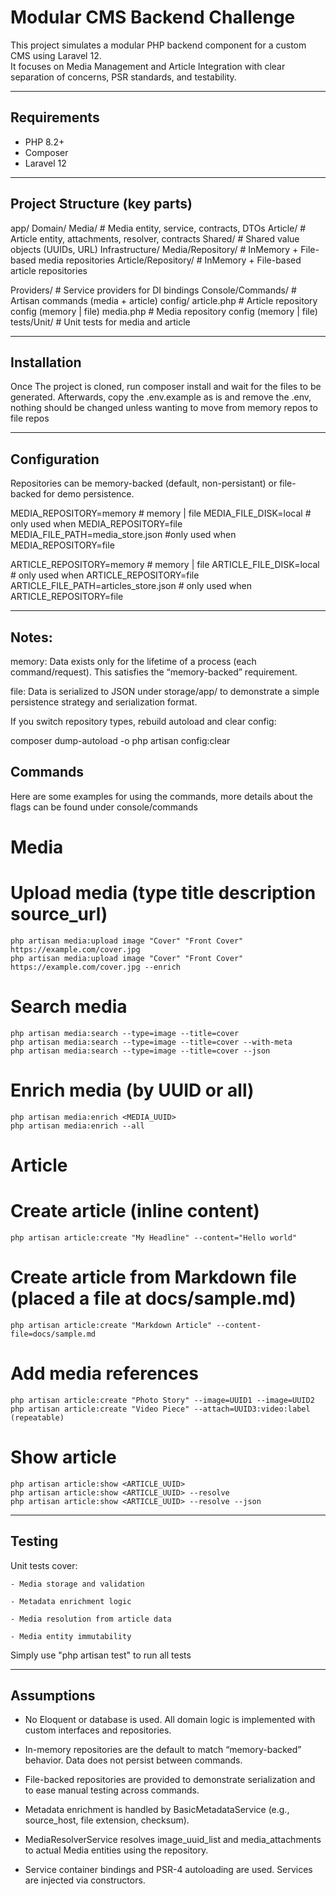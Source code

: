 # Modular CMS Backend Challenge

This project simulates a modular PHP backend component for a custom CMS using Laravel 12.  
It focuses on Media Management and Article Integration with clear separation of concerns, PSR standards, and testability.

------------------------------------

## Requirements

- PHP 8.2+
- Composer
- Laravel 12

------------------------------------

## Project Structure (key parts)
app/
    Domain/
        Media/ # Media entity, service, contracts, DTOs
        Article/ # Article entity, attachments, resolver, contracts
        Shared/ # Shared value objects (UUIDs, URL)
    Infrastructure/
        Media/Repository/ # InMemory + File-based media repositories
        Article/Repository/ # InMemory + File-based article repositories

Providers/ # Service providers for DI bindings
Console/Commands/ # Artisan commands (media + article)
config/
    article.php # Article repository config (memory | file)
    media.php # Media repository config (memory | file)
tests/Unit/ # Unit tests for media and article

------------------------------------

## Installation

Once The project is cloned, run composer install and wait for the files to be generated.
Afterwards, copy the .env.example as is and remove the .env, nothing should be changed unless wanting to move from memory repos to file repos

------------------------------------

## Configuration

Repositories can be memory-backed (default, non-persistant) or file-backed for demo persistence.

MEDIA_REPOSITORY=memory   # memory | file
MEDIA_FILE_DISK=local     # only used when MEDIA_REPOSITORY=file
MEDIA_FILE_PATH=media_store.json #only used when MEDIA_REPOSITORY=file

ARTICLE_REPOSITORY=memory # memory | file
ARTICLE_FILE_DISK=local   # only used when ARTICLE_REPOSITORY=file
ARTICLE_FILE_PATH=articles_store.json # only used when ARTICLE_REPOSITORY=file

------------------------------------

## Notes:

memory: Data exists only for the lifetime of a process (each command/request). This satisfies the “memory-backed” requirement.

file: Data is serialized to JSON under storage/app/ to demonstrate a simple persistence strategy and serialization format.

If you switch repository types, rebuild autoload and clear config:

composer dump-autoload -o
php artisan config:clear

## Commands
Here are some examples for using the commands, more details about the flags can be found under console/commands

# Media
# Upload media (type title description source_url)
    php artisan media:upload image "Cover" "Front Cover" https://example.com/cover.jpg
    php artisan media:upload image "Cover" "Front Cover" https://example.com/cover.jpg --enrich

# Search media
    php artisan media:search --type=image --title=cover
    php artisan media:search --type=image --title=cover --with-meta
    php artisan media:search --type=image --title=cover --json

# Enrich media (by UUID or all)
    php artisan media:enrich <MEDIA_UUID>
    php artisan media:enrich --all

# Article
# Create article (inline content)
    php artisan article:create "My Headline" --content="Hello world"

# Create article from Markdown file (placed a file at docs/sample.md)
    php artisan article:create "Markdown Article" --content-file=docs/sample.md

# Add media references
    php artisan article:create "Photo Story" --image=UUID1 --image=UUID2
    php artisan article:create "Video Piece" --attach=UUID3:video:label (repeatable)

# Show article
    php artisan article:show <ARTICLE_UUID>
    php artisan article:show <ARTICLE_UUID> --resolve
    php artisan article:show <ARTICLE_UUID> --resolve --json

------------------------------------

## Testing

Unit tests cover:

    - Media storage and validation

    - Metadata enrichment logic

    - Media resolution from article data

    - Media entity immutability

Simply use "php artisan test" to run all tests

------------------------------------

## Assumptions

- No Eloquent or database is used. All domain logic is implemented with custom interfaces and repositories.

- In-memory repositories are the default to match “memory-backed” behavior. Data does not persist between commands.

- File-backed repositories are provided to demonstrate serialization and to ease manual testing across commands.

- Metadata enrichment is handled by BasicMetadataService (e.g., source_host, file extension, checksum).

- MediaResolverService resolves image_uuid_list and media_attachments to actual Media entities using the repository.

- Service container bindings and PSR-4 autoloading are used. Services are injected via constructors.

